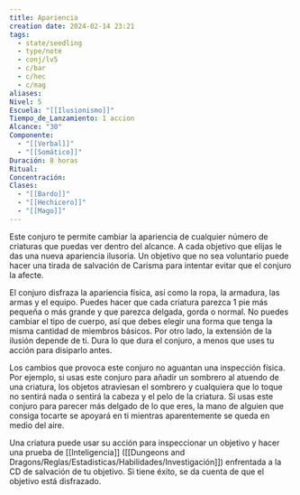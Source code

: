 ```yaml
---
title: Apariencia
creation date: 2024-02-14 23:21
tags:
  - state/seedling
  - type/note
  - conj/lv5
  - c/bar
  - c/hec
  - c/mag
aliases: 
Nivel: 5
Escuela: "[[Ilusionismo]]"
Tiempo_de_Lanzamiento: 1 accion
Alcance: "30"
Componente:
  - "[[Verbal]]"
  - "[[Somático]]"
Duración: 8 horas
Ritual: 
Concentración: 
Clases:
  - "[[Bardo]]"
  - "[[Hechicero]]"
  - "[[Mago]]"
---
```

Este conjuro te permite cambiar la apariencia de cualquier número de criaturas que puedas ver dentro del alcance. A cada objetivo que elijas le das una nueva apariencia ilusoria. Un objetivo que no sea voluntario puede hacer una tirada de salvación de Carisma para intentar evitar que el conjuro la afecte.

El conjuro disfraza la apariencia física, así como la ropa, la armadura, las armas y el equipo. Puedes hacer que cada criatura parezca 1 pie más pequeña o más grande y que parezca delgada, gorda o normal. No puedes cambiar el tipo de cuerpo, así que debes elegir una forma que tenga la misma cantidad de miembros básicos. Por otro lado, la extensión de la ilusión depende de ti. Dura lo que dura el conjuro, a menos que uses tu acción para disiparlo antes.

Los cambios que provoca este conjuro no aguantan una inspección física. Por ejemplo, si usas este conjuro para añadir un sombrero al atuendo de una criatura, los objetos atraviesan el sombrero y cualquiera que lo toque no sentirá nada o sentirá la cabeza y el pelo de la criatura. Si usas este conjuro para parecer más delgado de lo que eres, la mano de alguien que consiga tocarte se apoyará en ti mientras aparentemente se queda en medio del aire.

Una criatura puede usar su acción para inspeccionar un objetivo y hacer una prueba de [[Inteligencia]] ([[Dungeons and Dragons/Reglas/Estadisticas/Habilidades/Investigación]]) enfrentada a la CD de salvación de tu objetivo. Si tiene éxito, se da cuenta de que el objetivo está disfrazado.
